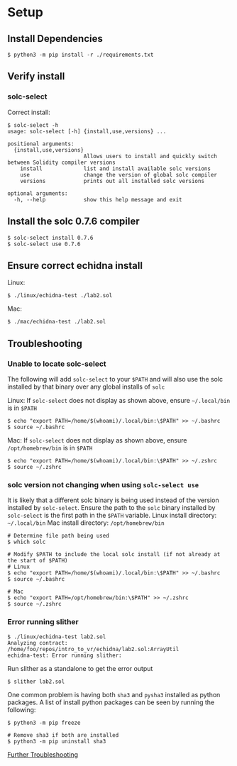 # Setup

## Install Dependencies
```
$ python3 -m pip install -r ./requirements.txt
```

## Verify install

### solc-select
Correct install:
```
$ solc-select -h
usage: solc-select [-h] {install,use,versions} ...

positional arguments:
  {install,use,versions}
                        Allows users to install and quickly switch between Solidity compiler versions
    install             list and install available solc versions
    use                 change the version of global solc compiler
    versions            prints out all installed solc versions

optional arguments:
  -h, --help            show this help message and exit
```

## Install the solc 0.7.6 compiler
```
$ solc-select install 0.7.6
$ solc-select use 0.7.6
```
## Ensure correct echidna install
Linux:
```
$ ./linux/echidna-test ./lab2.sol
```
Mac:
```
$ ./mac/echidna-test ./lab2.sol
```

## Troubleshooting
### Unable to locate solc-select
The following will add `solc-select` to your `$PATH` and will also use the solc installed by that
binary over any global installs of `solc`

Linux: If `solc-select` does not display as shown above, ensure `~/.local/bin` is in `$PATH`
```
$ echo "export PATH=/home/$(whoami)/.local/bin:\$PATH" >> ~/.bashrc
$ source ~/.bashrc
```

Mac: If `solc-select` does not display as shown above, ensure `/opt/homebrew/bin` is in `$PATH`
```
$ echo "export PATH=/home/$(whoami)/.local/bin:\$PATH" >> ~/.zshrc
$ source ~/.zshrc
```

### solc version not changing when using `solc-select use`
It is likely that a different solc binary is being used instead of the version installed by
`solc-select`. Ensure the path to the `solc` binary installed by `solc-select` is the first path in
the `$PATH` variable.
Linux install directory: `~/.local/bin`
Mac install directory: `/opt/homebrew/bin`
```
# Determine file path being used
$ which solc

# Modify $PATH to include the local solc install (if not already at the start of $PATH)
# Linux
$ echo "export PATH=/home/$(whoami)/.local/bin:\$PATH" >> ~/.bashrc
$ source ~/.bashrc

# Mac
$ echo "export PATH=/opt/homebrew/bin:\$PATH" >> ~/.zshrc
$ source ~/.zshrc
```

### Error running slither
```
$ ./linux/echidna-test lab2.sol 
Analyzing contract: /home/foo/repos/intro_to_vr/echidna/lab2.sol:ArrayUtil
echidna-test: Error running slither:
```
Run slither as a standalone to get the error output
```
$ slither lab2.sol
```
One common problem is having both `sha3` and `pysha3` installed as python packages.
A list of install python packages can be seen by running the following:
```
$ python3 -m pip freeze

# Remove sha3 if both are installed
$ python3 -m pip uninstall sha3
```

[Further Troubleshooting](https://github.com/crytic/solc-select)
